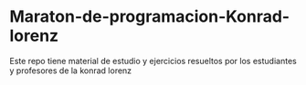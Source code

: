 # Maraton-de-programacion-Konrad-lorenz
Este repo tiene material de estudio y ejercicios resueltos por los estudiantes y profesores de la konrad lorenz
